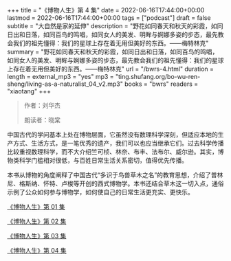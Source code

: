 +++
title = "《博物人生》第 4 集"
date = 2022-06-16T17:44:00+00:00
lastmod = 2022-06-16T17:44:00+00:00
tags = ["podcast"]
draft = false
subtitle = "大自然是家的延伸"
description = "野花如同春天和秋天的彩霞，如同日出和日落，如同百鸟的鸣唱，如同女人的美发、明眸与婀娜多姿的步态，最先教会我们的祖先懂得：我们的星球上存在着无用但美好的东西。——梅特林克"
summary = "野花如同春天和秋天的彩霞，如同日出和日落，如同百鸟的鸣唱，如同女人的美发、明眸与婀娜多姿的步态，最先教会我们的祖先懂得：我们的星球上存在着无用但美好的东西。——梅特林克"
url = "/bwrs-4.html"
duration = 
length = 
external_mp3 = "yes"
mp3 = "ting.shufang.org/bo-wu-ren-sheng/living-as-a-naturalist_04_v2.mp3"
books = "bwrs"
readers = "xiaotang"
+++

> 作者：刘华杰
>
> 朗读者：晓棠

中国古代的学问基本上处在博物层面，它虽然没有数理科学深刻，但适应本地的生产方式、生活方式，是一笔优秀的遗产，我们可以也应当继承它们。过去科学传播比较重视数理科学，而不大介绍竺可桢、林奈、布丰、法布尔、威尔逊。其实，博物类科学门槛相对很低，与百姓日常生活关系密切，值得优先传播。

本书从博物的角度阐释了中国古代“多识于鸟兽草木之名”的教育思想，介绍了普林尼、格斯纳、怀特、卢梭等开创的西式博物学。本书还结合草木这一切入点，通俗示例了公众如何参与博物学，如何使自己的日常生活更充实、更快乐。

[《博物人生》第 01 集](./bwrs-1.html)

[《博物人生》第 02 集](./bwrs-2.html)

[《博物人生》第 03 集](./bwrs-3.html)

[《博物人生》第 04 集](./bwrs-4.html)
